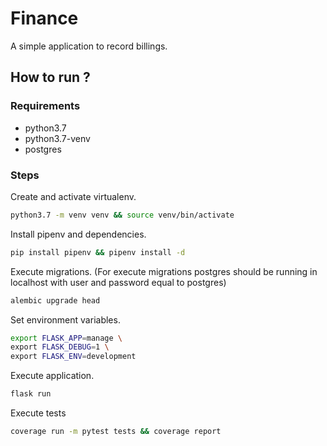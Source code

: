# Finance

A simple application to record billings.

## How to run ?

### Requirements

- python3.7
- python3.7-venv
- postgres

### Steps

Create and activate virtualenv.
```bash
python3.7 -m venv venv && source venv/bin/activate
```

Install pipenv and dependencies.
```bash
pip install pipenv && pipenv install -d
```

Execute migrations. (For execute migrations postgres should be running in localhost with user and password equal to postgres)
```bash
alembic upgrade head
```

Set environment variables.
```bash
export FLASK_APP=manage \
export FLASK_DEBUG=1 \
export FLASK_ENV=development
```

Execute application.
```bash
flask run
```

Execute tests
```bash
coverage run -m pytest tests && coverage report
```
